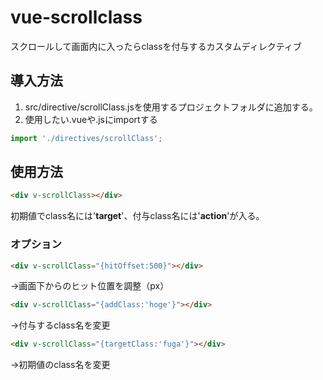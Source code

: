 # vue-scrollclass
スクロールして画面内に入ったらclassを付与するカスタムディレクティブ

## 導入方法
1. src/directive/scrollClass.jsを使用するプロジェクトフォルダに追加する。
2. 使用したい.vueや.jsにimportする

```javascript
import './directives/scrollClass';
```

## 使用方法
```html
<div v-scrollClass></div>
```
初期値でclass名には'**target**'、付与class名には'**action**'が入る。

### オプション
```html
<div v-scrollClass="{hitOffset:500}"></div>
```
→画面下からのヒット位置を調整（px）

```html
<div v-scrollClass="{addClass:'hoge'}"></div>
```
→付与するclass名を変更

```html
<div v-scrollClass="{targetClass:'fuga'}"></div>
```
→初期値のclass名を変更